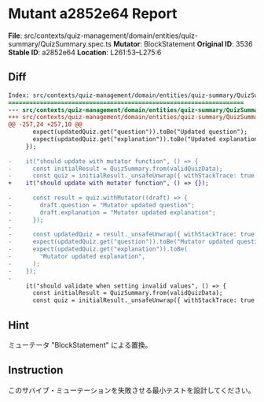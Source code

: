 # Mutant a2852e64 Report

**File**: src/contexts/quiz-management/domain/entities/quiz-summary/QuizSummary.spec.ts
**Mutator**: BlockStatement
**Original ID**: 3536
**Stable ID**: a2852e64
**Location**: L261:53–L275:6

## Diff

```diff
Index: src/contexts/quiz-management/domain/entities/quiz-summary/QuizSummary.spec.ts
===================================================================
--- src/contexts/quiz-management/domain/entities/quiz-summary/QuizSummary.spec.ts	original
+++ src/contexts/quiz-management/domain/entities/quiz-summary/QuizSummary.spec.ts	mutated #3536
@@ -257,24 +257,10 @@
       expect(updatedQuiz.get("question")).toBe("Updated question");
       expect(updatedQuiz.get("explanation")).toBe("Updated explanation");
     });
 
-    it("should update with mutator function", () => {
-      const initialResult = QuizSummary.from(validQuizData);
-      const quiz = initialResult._unsafeUnwrap({ withStackTrace: true });
+    it("should update with mutator function", () => {});
 
-      const result = quiz.withMutator((draft) => {
-        draft.question = "Mutator updated question";
-        draft.explanation = "Mutator updated explanation";
-      });
-
-      const updatedQuiz = result._unsafeUnwrap({ withStackTrace: true });
-      expect(updatedQuiz.get("question")).toBe("Mutator updated question");
-      expect(updatedQuiz.get("explanation")).toBe(
-        "Mutator updated explanation",
-      );
-    });
-
     it("should validate when setting invalid values", () => {
       const initialResult = QuizSummary.from(validQuizData);
       const quiz = initialResult._unsafeUnwrap({ withStackTrace: true });
```

## Hint

ミューテータ "BlockStatement" による置換。

## Instruction

このサバイブ・ミューテーションを失敗させる最小テストを設計してください。
